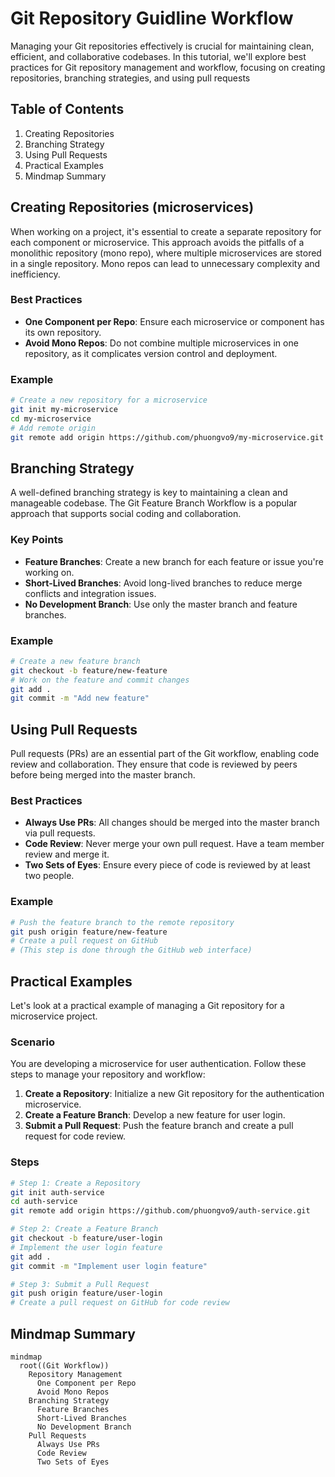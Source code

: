# Git Repository Guidline Workflow

Managing your Git repositories effectively is crucial for maintaining clean, efficient, and collaborative codebases. In this tutorial, we'll explore best practices for Git repository management and workflow, focusing on creating repositories, branching strategies, and using pull requests

## Table of Contents
1. Creating Repositories
2. Branching Strategy
3. Using Pull Requests
4. Practical Examples
5. Mindmap Summary

## Creating Repositories (microservices)

When working on a project, it's essential to create a separate repository for each component or microservice. This approach avoids the pitfalls of a monolithic repository (mono repo), where multiple microservices are stored in a single repository. Mono repos can lead to unnecessary complexity and inefficiency.

### Best Practices
- **One Component per Repo**: Ensure each microservice or component has its own repository.
- **Avoid Mono Repos**: Do not combine multiple microservices in one repository, as it complicates version control and deployment.

### Example
```bash
# Create a new repository for a microservice
git init my-microservice
cd my-microservice
# Add remote origin
git remote add origin https://github.com/phuongvo9/my-microservice.git
```

## Branching Strategy

A well-defined branching strategy is key to maintaining a clean and manageable codebase. The Git Feature Branch Workflow is a popular approach that supports social coding and collaboration.

### Key Points
- **Feature Branches**: Create a new branch for each feature or issue you're working on.
- **Short-Lived Branches**: Avoid long-lived branches to reduce merge conflicts and integration issues.
- **No Development Branch**: Use only the master branch and feature branches.

### Example
```bash
# Create a new feature branch
git checkout -b feature/new-feature
# Work on the feature and commit changes
git add .
git commit -m "Add new feature"
```

## Using Pull Requests

Pull requests (PRs) are an essential part of the Git workflow, enabling code review and collaboration. They ensure that code is reviewed by peers before being merged into the master branch.

### Best Practices
- **Always Use PRs**: All changes should be merged into the master branch via pull requests.
- **Code Review**: Never merge your own pull request. Have a team member review and merge it.
- **Two Sets of Eyes**: Ensure every piece of code is reviewed by at least two people.

### Example
```bash
# Push the feature branch to the remote repository
git push origin feature/new-feature
# Create a pull request on GitHub
# (This step is done through the GitHub web interface)
```

## Practical Examples

Let's look at a practical example of managing a Git repository for a microservice project.

### Scenario
You are developing a microservice for user authentication. Follow these steps to manage your repository and workflow:

1. **Create a Repository**: Initialize a new Git repository for the authentication microservice.
2. **Create a Feature Branch**: Develop a new feature for user login.
3. **Submit a Pull Request**: Push the feature branch and create a pull request for code review.

### Steps
```bash
# Step 1: Create a Repository
git init auth-service
cd auth-service
git remote add origin https://github.com/phuongvo9/auth-service.git

# Step 2: Create a Feature Branch
git checkout -b feature/user-login
# Implement the user login feature
git add .
git commit -m "Implement user login feature"

# Step 3: Submit a Pull Request
git push origin feature/user-login
# Create a pull request on GitHub for code review
```

## Mindmap Summary

```mermaid
mindmap
  root((Git Workflow))
    Repository Management
      One Component per Repo
      Avoid Mono Repos
    Branching Strategy
      Feature Branches
      Short-Lived Branches
      No Development Branch
    Pull Requests
      Always Use PRs
      Code Review
      Two Sets of Eyes
```